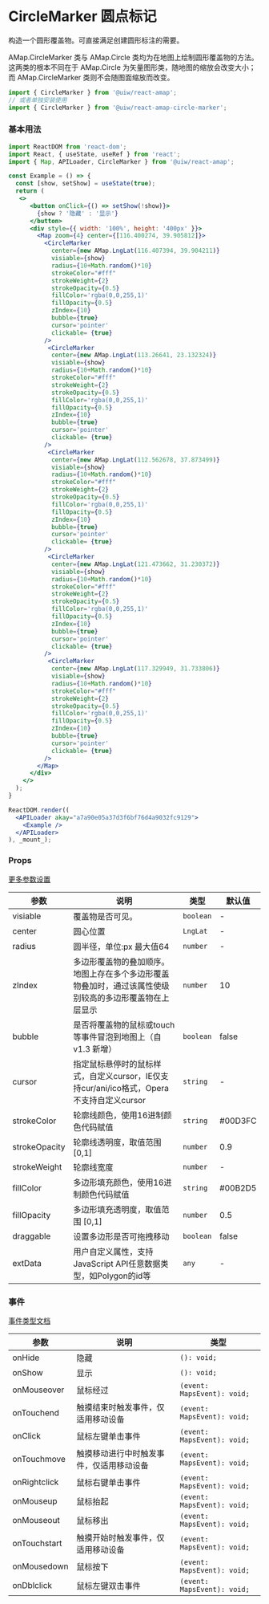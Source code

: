 CircleMarker 圆点标记
===

构造一个圆形覆盖物。可直接满足创建圆形标注的需要。

AMap.CircleMarker 类与 AMap.Circle 类均为在地图上绘制圆形覆盖物的方法。这两类的根本不同在于 AMap.Circle 为矢量图形类，随地图的缩放会改变大小；而 AMap.CircleMarker 类则不会随图面缩放而改变。

```jsx
import { CircleMarker } from '@uiw/react-amap';
// 或者单独安装使用
import { CircleMarker } from '@uiw/react-amap-circle-marker';
```

### 基本用法

<!--rehype:bgWhite=true&noScroll=true&codeSandbox=true&codePen=true-->
```jsx
import ReactDOM from 'react-dom';
import React, { useState, useRef } from 'react';
import { Map, APILoader, CircleMarker } from '@uiw/react-amap';

const Example = () => {
  const [show, setShow] = useState(true);
  return (
   <>
      <button onClick={() => setShow(!show)}>
        {show ? '隐藏' : '显示'}
      </button>
      <div style={{ width: '100%', height: '400px' }}>
        <Map zoom={4} center={[116.400274, 39.905812]}>
          <CircleMarker
            center={new AMap.LngLat(116.407394, 39.904211)}
            visiable={show}
            radius={10+Math.random()*10}
            strokeColor="#fff"
            strokeWeight={2}
            strokeOpacity={0.5}
            fillColor='rgba(0,0,255,1)'
            fillOpacity={0.5}
            zIndex={10}
            bubble={true}
            cursor='pointer'
            clickable= {true}
          />
           <CircleMarker
            center={new AMap.LngLat(113.26641, 23.132324)}
            visiable={show}
            radius={10+Math.random()*10}
            strokeColor="#fff"
            strokeWeight={2}
            strokeOpacity={0.5}
            fillColor='rgba(0,0,255,1)'
            fillOpacity={0.5}
            zIndex={10}
            bubble={true}
            cursor='pointer'
            clickable= {true}
          />
           <CircleMarker
            center={new AMap.LngLat(112.562678, 37.873499)}
            visiable={show}
            radius={10+Math.random()*10}
            strokeColor="#fff"
            strokeWeight={2}
            strokeOpacity={0.5}
            fillColor='rgba(0,0,255,1)'
            fillOpacity={0.5}
            zIndex={10}
            bubble={true}
            cursor='pointer'
            clickable= {true}
          />
           <CircleMarker
            center={new AMap.LngLat(121.473662, 31.230372)}
            visiable={show}
            radius={10+Math.random()*10}
            strokeColor="#fff"
            strokeWeight={2}
            strokeOpacity={0.5}
            fillColor='rgba(0,0,255,1)'
            fillOpacity={0.5}
            zIndex={10}
            bubble={true}
            cursor='pointer'
            clickable= {true}
          />
           <CircleMarker
            center={new AMap.LngLat(117.329949, 31.733806)}
            visiable={show}
            radius={10+Math.random()*10}
            strokeColor="#fff"
            strokeWeight={2}
            strokeOpacity={0.5}
            fillColor='rgba(0,0,255,1)'
            fillOpacity={0.5}
            zIndex={10}
            bubble={true}
            cursor='pointer'
            clickable= {true}
          />
        </Map>
      </div>
    </>
  );
}

ReactDOM.render((
  <APILoader akay="a7a90e05a37d3f6bf76d4a9032fc9129">
    <Example />
  </APILoader>
), _mount_);
```

### Props

[更多参数设置](https://github.com/uiwjs/react-amap/blob/92eee3a6038b062352939d71aafc15b541c144ef/src/types/overlay.d.ts#L529-L555)

| 参数 | 说明 | 类型 | 默认值 |
|--------- |-------- |--------- |-------- |
| visiable | 覆盖物是否可见。 | `boolean` | - |
| center | 圆心位置 | `LngLat` | - |
| radius | 圆半径，单位:px 最大值64 | `number` | - |
| zIndex | 多边形覆盖物的叠加顺序。地图上存在多个多边形覆盖物叠加时，通过该属性使级别较高的多边形覆盖物在上层显示 | `number` | 10 |
| bubble | 是否将覆盖物的鼠标或touch等事件冒泡到地图上（自v1.3 新增） | `boolean` | false |
| cursor | 指定鼠标悬停时的鼠标样式，自定义cursor，IE仅支持cur/ani/ico格式，Opera不支持自定义cursor | `string` | - |
| strokeColor | 轮廓线颜色，使用16进制颜色代码赋值 | `string` | #00D3FC |
| strokeOpacity | 轮廓线透明度，取值范围 [0,1] | `number` | 0.9 |
| strokeWeight | 轮廓线宽度 | `number` | - |
| fillColor | 多边形填充颜色，使用16进制颜色代码赋值 | `string` | #00B2D5 |
| fillOpacity | 多边形填充透明度，取值范围 [0,1] | `number` | 0.5 |
| draggable | 设置多边形是否可拖拽移动 | `boolean` | false |
| extData | 用户自定义属性，支持JavaScript API任意数据类型，如Polygon的id等 | `any` | - |

### 事件

[事件类型文档](https://github.com/uiwjs/react-amap/blob/92eee3a6038b062352939d71aafc15b541c144ef/src/types/overlay.d.ts#L503-L527)

| 参数 | 说明 | 类型 |
| ---- | ---- | ---- |
| onHide | 隐藏 | `(): void;` |
| onShow | 显示 | `(): void;` |
| onMouseover | 鼠标经过 | `(event: MapsEvent): void;` |
| onTouchend | 触摸结束时触发事件，仅适用移动设备 | `(event: MapsEvent): void;` |
| onClick | 鼠标左键单击事件 | `(event: MapsEvent): void;` |
| onTouchmove | 触摸移动进行中时触发事件，仅适用移动设备 | `(event: MapsEvent): void;` |
| onRightclick | 鼠标右键单击事件 | `(event: MapsEvent): void;` |
| onMouseup | 鼠标抬起 | `(event: MapsEvent): void;` |
| onMouseout | 鼠标移出 | `(event: MapsEvent): void;` |
| onTouchstart | 触摸开始时触发事件，仅适用移动设备 | `(event: MapsEvent): void;` |
| onMousedown | 鼠标按下 | `(event: MapsEvent): void;` |
| onDblclick | 鼠标左键双击事件 | `(event: MapsEvent): void;` |